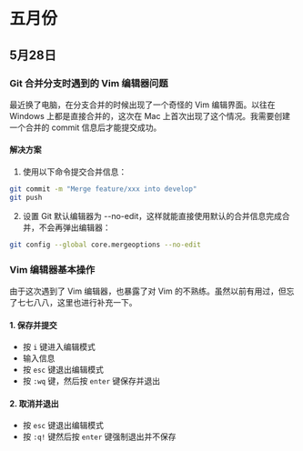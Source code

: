 # 五月份

## 5月28日

### Git 合并分支时遇到的 Vim 编辑器问题

最近换了电脑，在分支合并的时候出现了一个奇怪的 Vim 编辑界面。以往在 Windows 上都是直接合并的，这次在 Mac 上首次出现了这个情况。我需要创建一个合并的 commit 信息后才能提交成功。

#### 解决方案

1. 使用以下命令提交合并信息：

```bash
git commit -m "Merge feature/xxx into develop"
git push
```

2. 设置 Git 默认编辑器为 --no-edit，这样就能直接使用默认的合并信息完成合并，不会再弹出编辑器：

```bash
git config --global core.mergeoptions --no-edit
```

### Vim 编辑器基本操作

由于这次遇到了 Vim 编辑器，也暴露了对 Vim 的不熟练。虽然以前有用过，但忘了七七八八，这里也进行补充一下。

#### 1. 保存并提交

- 按 `i` 键进入编辑模式
- 输入信息
- 按 `esc` 键退出编辑模式
- 按 `:wq` 键，然后按 `enter` 键保存并退出

#### 2. 取消并退出

- 按 `esc` 键退出编辑模式
- 按 `:q!` 键然后按 `enter` 键强制退出并不保存
